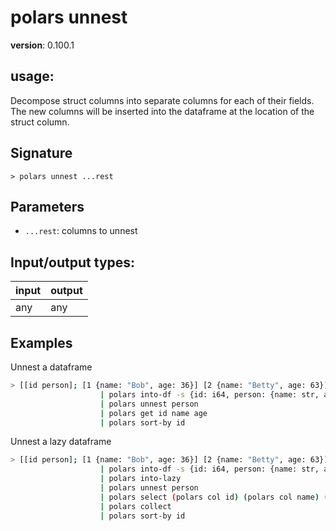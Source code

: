 # polars unnest

**version**: 0.100.1

## **usage**:

Decompose struct columns into separate columns for each of their fields. The new columns will be inserted into the dataframe at the location of the struct column.

## Signature

`> polars unnest ...rest`

## Parameters

- `...rest`: columns to unnest

## Input/output types:

| input | output |
| ----- | ------ |
| any   | any    |

## Examples

Unnest a dataframe

```bash
> [[id person]; [1 {name: "Bob", age: 36}] [2 {name: "Betty", age: 63}]]
                    | polars into-df -s {id: i64, person: {name: str, age: u8}}
                    | polars unnest person
                    | polars get id name age
                    | polars sort-by id
```

Unnest a lazy dataframe

```bash
> [[id person]; [1 {name: "Bob", age: 36}] [2 {name: "Betty", age: 63}]]
                    | polars into-df -s {id: i64, person: {name: str, age: u8}}
                    | polars into-lazy
                    | polars unnest person
                    | polars select (polars col id) (polars col name) (polars col age)
                    | polars collect
                    | polars sort-by id
```
